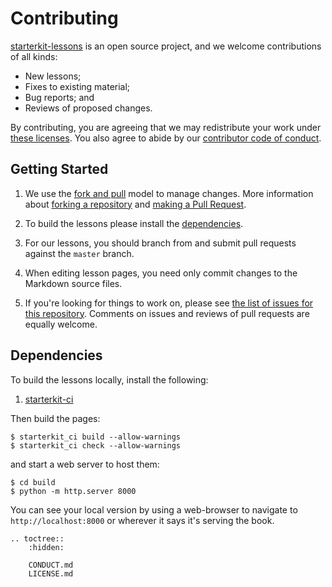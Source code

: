 # Contributing

[starterkit-lessons][repo] is an open source project, and we welcome contributions of all kinds:

* New lessons;
* Fixes to existing material;
* Bug reports; and
* Reviews of proposed changes.

By contributing, you are agreeing that we may redistribute your work under [these licenses][license].
You also agree to abide by our [contributor code of conduct][conduct].

## Getting Started

1.  We use the [fork and pull][gh-fork-pull] model to manage changes.
    More information about [forking a repository][gh-fork] and [making a Pull Request][gh-pull].

2.  To build the lessons please install the [dependencies](#DEPENDENCIES).

2.  For our lessons, you should branch from and submit pull requests against the `master` branch.

3.  When editing lesson pages, you need only commit changes to the Markdown source files.

4.  If you're looking for things to work on, please see [the list of issues for this repository][issues].
    Comments on issues and reviews of pull requests are equally welcome.

## Dependencies

To build the lessons locally, install the following:

1. [starterkit-ci](https://pypi.org/project/starterkit-ci/)

Then build the pages:

```shell
$ starterkit_ci build --allow-warnings
$ starterkit_ci check --allow-warnings
```

and start a web server to host them:

```shell
$ cd build
$ python -m http.server 8000
```
You can see your local version by using a web-browser to navigate to `http://localhost:8000` or wherever it says it's serving the book.

[conduct]: CONDUCT.md
[repo]: https://github.com/HEP-FCC/fcc-tutorials
[issues]: https://github.com/HEP-FCC/fcc-tutorials/issues
[license]: LICENSE.md
[pro-git-chapter]: http://git-scm.com/book/en/v2/GitHub-Contributing-to-a-Project
[gh-fork]: https://help.github.com/en/articles/fork-a-repo
[gh-pull]: https://help.github.com/en/articles/about-pull-requests
[gh-fork-pull]: https://reflectoring.io/github-fork-and-pull/


```eval_rst
.. toctree::
    :hidden:

    CONDUCT.md
    LICENSE.md
```
